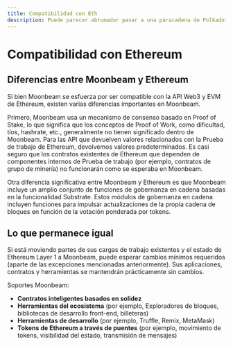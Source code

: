 ```yaml
---
title: Compatibilidad con Eth
description: Puede parecer abrumador pasar a una paracadena de Polkadot si estás acostumbrado a Ethereum. Esto es lo que puede esperar cuando utilice Moonbeam por primera vez.
---
```


# Compatibilidad con Ethereum

## Diferencias entre Moonbeam y Ethereum

Si bien Moonbeam se esfuerza por ser compatible con la API Web3 y EVM de Ethereum, existen varias diferencias importantes en Moonbeam.

Primero, Moonbeam usa un mecanismo de consenso basado en Proof of Stake, lo que significa que los conceptos de Proof of Work, como dificultad, tíos, hashrate, etc., generalmente no tienen significado dentro de Moonbeam. Para las API que devuelven valores relacionados con la Prueba de trabajo de Ethereum, devolvemos valores predeterminados. Es casi seguro que los contratos existentes de Ethereum que dependen de componentes internos de Prueba de trabajo (por ejemplo, contratos de grupo de minería) no funcionarán como se esperaba en Moonbeam.

Otra diferencia significativa entre Moonbeam y Ethereum es que Moonbeam incluye un amplio conjunto de funciones de gobernanza en cadena basadas en la funcionalidad Substrate. Estos módulos de gobernanza en cadena incluyen funciones para impulsar actualizaciones de la propia cadena de bloques en función de la votación ponderada por tokens.

## Lo que permanece igual

Si está moviendo partes de sus cargas de trabajo existentes y el estado de Ethereum Layer 1 a Moonbeam, puede esperar cambios mínimos requeridos (aparte de las excepciones mencionadas anteriormente). Sus aplicaciones, contratos y herramientas se mantendrán prácticamente sin cambios.

Soportes Moonbeam:

 - **Contratos inteligentes basados en solidez**
 - **Herramientas del ecosistema** (por ejemplo, Exploradores de bloques, bibliotecas de desarrollo front-end, billeteras)
 - **Herramientas de desarrollo** (por ejemplo, Truffle, Remix, MetaMask)
 - **Tokens de Ethereum a través de puentes** (por ejemplo, movimiento de tokens, visibilidad del estado, transmisión de mensajes)
